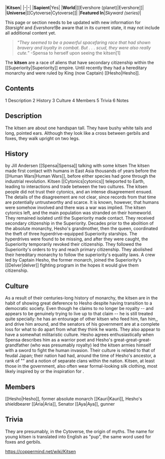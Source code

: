 |**Kitsen**|
|-|-|
|**Sapient**|Yes|
|**World**|[[Evershore (planet)\|Evershore]]|
|**Universe**|[[Cytoverse\|Cytoverse]]|
|**Featured In**|*Skyward (series)*|

This page or section needs to be updated with new information for *Starsight* and *Evershore*!Be aware that in its current state, it may not include all additional content yet.

>“*They seemed to be a powerful spacefaring race that had shown bravery and loyalty in combat. But . . . scud, they were also really cute.*”
\-Spensa to herself upon seeing the kitsen[1]


The **kitsen** are a race of aliens that have secondary citizenship within the [[Superiority\|Superiority]] empire. Until recently they had a hereditary monarchy and were ruled by King (now Captain) [[Hesho\|Hesho]].

## Contents

1 Description
2 History
3 Culture
4 Members
5 Trivia
6 Notes


## Description
The kitsen are about one handspan tall. They have bushy white tails and long, pointed ears. Although they look like a cross between gerbils and foxes, they walk upright on two legs.

## History
 by  Jill Andersen  [[Spensa\|Spensa]] talking with some kitsen
The kitsen made first contact with humans in East Asia thousands of years before the [[Human Wars\|Human Wars]], before either species had gone through the industrial revolution. Kitsen [[Cytonics\|cytonics]] teleported to Earth, leading to interactions and trade between the two cultures. The kitsen people did not trust their cytonics, and an intense disagreement ensued. The details of the disagreement are not clear, since records from that time are potentially untrustworthy and scarce. It is known, however, that humans were somehow involved and there was a war was implied. The kitsen cytonics left, and the main population was stranded on their homeworld.
They remained isolated until the Superiority made contact. They received secondary citizenship in the Superiority. Decades prior to the abolition of the absolute monarchy, Hesho's grandmother, then the queen, coordinated the theft of three hyperdrive-equipped Superiority starships. The hyperdrives were found to be missing, and after they were caught, the Superiority temporarily revoked their citizenship. They followed the Superiority's orders to try and reach primary citizenship. They abolished their hereditary monarchy to follow the superiority's equality laws. A crew led by Captain Hesho, the former monarch, joined the Superiority's [[Delver\|delver]] fighting program in the hopes it would give them citizenship.

## Culture
As a result of their centuries-long history of monarchy, the kitsen are in the habit of showing great deference to Hesho despite having transition to a democratic society. Even though he claims to no longer be royalty -- and appears to be genuinely trying to live up to that claim -- he is still treated quite specially: he has an entourage of other kitsen who feed him, fan him,, and drive him around, and the senators of his government are at a complete loss for what to do apart from what they think he wants.
They also appear to have a somewhat militaristic culture. Hesho agrees enthusiastically when Spensa describes him as a warrior poet and Hesho's great-great-great-grandfather (who was presumably royalty) led the kitsen armies himself with a sword to fight the human invasion. Their culture is related to that of feudal Japan; their nation had had, around the time of Hesho's ancestor, a rank of "" and a notion of separate clans within the nation. Kitsen, at least those in the government, also often wear formal-looking silk clothing, most likely inspired by or the inspiration for .

## Members
[[Hesho\|Hesho]], former absolute monarch
[[Kauri\|Kauri]], Hesho's shieldbearer
[[Aria\|Aria]], Senator
[[Aya\|Aya]], gunner
## Trivia
They are presumably, in the Cytoverse, the origin of  myths.
The name for young kitsen is translated into English as "pup", the same word used for foxes and gerbils.


https://coppermind.net/wiki/Kitsen